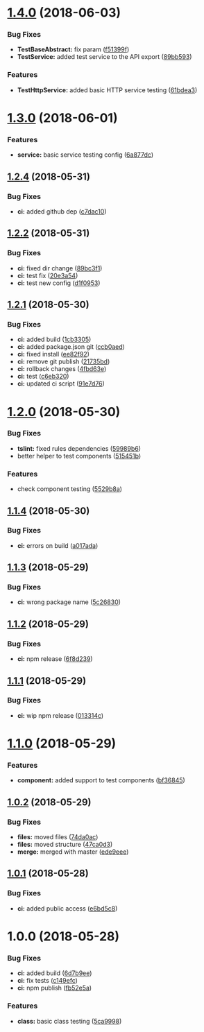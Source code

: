 <a name="1.4.0"></a>
# [1.4.0](https://github.com/ngxrb/testing/compare/v1.3.0...v1.4.0) (2018-06-03)


### Bug Fixes

* **TestBaseAbstract:** fix param ([f51399f](https://github.com/ngxrb/testing/commit/f51399f))
* **TestService:** added test service to the API export ([89bb593](https://github.com/ngxrb/testing/commit/89bb593))


### Features

* **TestHttpService:** added basic HTTP service testing ([61bdea3](https://github.com/ngxrb/testing/commit/61bdea3))

<a name="1.3.0"></a>
# [1.3.0](https://github.com/ngxrb/testing/compare/v1.2.4...v1.3.0) (2018-06-01)


### Features

* **service:** basic service testing config ([6a877dc](https://github.com/ngxrb/testing/commit/6a877dc))

<a name="1.2.4"></a>
## [1.2.4](https://github.com/ngxrb/testing/compare/v1.2.3...v1.2.4) (2018-05-31)


### Bug Fixes

* **ci:** added github dep ([c7dac10](https://github.com/ngxrb/testing/commit/c7dac10))

<a name="1.2.2"></a>
## [1.2.2](https://github.com/ngxrb/testing/compare/v1.2.1...v1.2.2) (2018-05-31)


### Bug Fixes

* **ci:** fixed dir change ([89bc3f1](https://github.com/ngxrb/testing/commit/89bc3f1))
* **ci:** test fix ([20e3a54](https://github.com/ngxrb/testing/commit/20e3a54))
* **ci:** test new config ([d1f0953](https://github.com/ngxrb/testing/commit/d1f0953))

<a name="1.2.1"></a>
## [1.2.1](https://github.com/ngxrb/testing/compare/v1.2.0...v1.2.1) (2018-05-30)


### Bug Fixes

* **ci:** added build ([1cb3305](https://github.com/ngxrb/testing/commit/1cb3305))
* **ci:** added package.json git ([ccb0aed](https://github.com/ngxrb/testing/commit/ccb0aed))
* **ci:** fixed install ([ee82f92](https://github.com/ngxrb/testing/commit/ee82f92))
* **ci:** remove git publish ([21735bd](https://github.com/ngxrb/testing/commit/21735bd))
* **ci:** rollback changes ([4fbd63e](https://github.com/ngxrb/testing/commit/4fbd63e))
* **ci:** test ([c6eb320](https://github.com/ngxrb/testing/commit/c6eb320))
* **ci:** updated ci script ([91e7d76](https://github.com/ngxrb/testing/commit/91e7d76))

<a name="1.2.0"></a>
# [1.2.0](https://github.com/ngxrb/testing/compare/v1.1.4...v1.2.0) (2018-05-30)


### Bug Fixes

* **tslint:** fixed rules dependencies ([59989b6](https://github.com/ngxrb/testing/commit/59989b6))
* better helper to test components ([515451b](https://github.com/ngxrb/testing/commit/515451b))


### Features

* check component testing ([5529b8a](https://github.com/ngxrb/testing/commit/5529b8a))

<a name="1.1.4"></a>
## [1.1.4](https://github.com/ngxrb/testing/compare/v1.1.3...v1.1.4) (2018-05-30)


### Bug Fixes

* **ci:** errors on build ([a017ada](https://github.com/ngxrb/testing/commit/a017ada))

<a name="1.1.3"></a>
## [1.1.3](https://github.com/ngxrb/testing/compare/v1.1.2...v1.1.3) (2018-05-29)


### Bug Fixes

* **ci:** wrong package name ([5c26830](https://github.com/ngxrb/testing/commit/5c26830))

<a name="1.1.2"></a>
## [1.1.2](https://github.com/ngxrb/testing/compare/v1.1.1...v1.1.2) (2018-05-29)


### Bug Fixes

* **ci:** npm release ([6f8d239](https://github.com/ngxrb/testing/commit/6f8d239))

<a name="1.1.1"></a>
## [1.1.1](https://github.com/ngxrb/testing/compare/v1.1.0...v1.1.1) (2018-05-29)


### Bug Fixes

* **ci:** wip npm release ([013314c](https://github.com/ngxrb/testing/commit/013314c))

<a name="1.1.0"></a>
# [1.1.0](https://github.com/ngxrb/testing/compare/v1.0.2...v1.1.0) (2018-05-29)


### Features

* **component:** added support to test components ([bf36845](https://github.com/ngxrb/testing/commit/bf36845))

<a name="1.0.2"></a>
## [1.0.2](https://github.com/ngxrb/testing/compare/v1.0.1...v1.0.2) (2018-05-29)


### Bug Fixes

* **files:** moved files ([74da0ac](https://github.com/ngxrb/testing/commit/74da0ac))
* **files:** moved structure ([47ca0d3](https://github.com/ngxrb/testing/commit/47ca0d3))
* **merge:** merged with master ([ede9eee](https://github.com/ngxrb/testing/commit/ede9eee))

<a name="1.0.1"></a>
## [1.0.1](https://github.com/ngxrb/testing/compare/v1.0.0...v1.0.1) (2018-05-28)


### Bug Fixes

* **ci:** added public access ([e6bd5c8](https://github.com/ngxrb/testing/commit/e6bd5c8))

<a name="1.0.0"></a>
# 1.0.0 (2018-05-28)


### Bug Fixes

* **ci:** added build ([6d7b9ee](https://github.com/ngxrb/testing/commit/6d7b9ee))
* **ci:** fix tests ([c149efc](https://github.com/ngxrb/testing/commit/c149efc))
* **ci:** npm publish ([fb52e5a](https://github.com/ngxrb/testing/commit/fb52e5a))


### Features

* **class:** basic class testing ([5ca9998](https://github.com/ngxrb/testing/commit/5ca9998))
